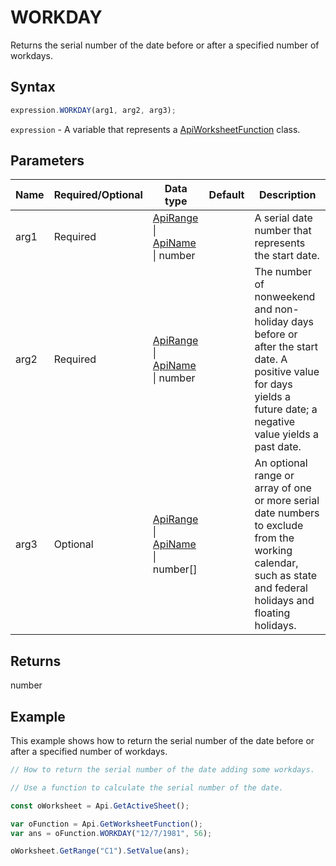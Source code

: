 # WORKDAY

Returns the serial number of the date before or after a specified number of workdays.

## Syntax

```javascript
expression.WORKDAY(arg1, arg2, arg3);
```

`expression` - A variable that represents a [ApiWorksheetFunction](../ApiWorksheetFunction.md) class.

## Parameters

| **Name** | **Required/Optional** | **Data type** | **Default** | **Description** |
| ------------- | ------------- | ------------- | ------------- | ------------- |
| arg1 | Required | [ApiRange](../../ApiRange/ApiRange.md) \| [ApiName](../../ApiName/ApiName.md) \| number |  | A serial date number that represents the start date. |
| arg2 | Required | [ApiRange](../../ApiRange/ApiRange.md) \| [ApiName](../../ApiName/ApiName.md) \| number |  | The number of nonweekend and non-holiday days before or after the start date. A positive value for days yields a future date; a negative value yields a past date. |
| arg3 | Optional | [ApiRange](../../ApiRange/ApiRange.md) \| [ApiName](../../ApiName/ApiName.md) \| number[] |  | An optional range or array of one or more serial date numbers to exclude from the working calendar, such as state and federal holidays and floating holidays. |

## Returns

number

## Example

This example shows how to return the serial number of the date before or after a specified number of workdays.

```javascript editor-xlsx
// How to return the serial number of the date adding some workdays.

// Use a function to calculate the serial number of the date.

const oWorksheet = Api.GetActiveSheet();

var oFunction = Api.GetWorksheetFunction();
var ans = oFunction.WORKDAY("12/7/1981", 56); 

oWorksheet.GetRange("C1").SetValue(ans);

```
